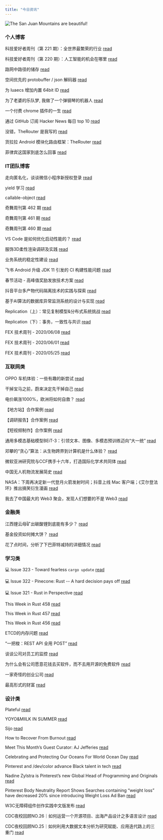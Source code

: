 ```yaml
---
title: "今日资讯"
---
```


![The San Juan Mountains are beautiful!](https://cn.bing.com/th?id=OHR.GastoniaParade_EN-US8873564493_UHD.jpg "San Juan Mountains")

### 个人博客

   科技爱好者周刊（第 221 期）：全世界最繁荣的行业 [read](http://www.ruanyifeng.com/blog/2022/09/weekly-issue-221.html)

   科技爱好者周刊（第 220 期）：人工智能的机会在哪里 [read](http://www.ruanyifeng.com/blog/2022/08/weekly-issue-220.html)

   路网中路径的储存 [read](https://blog.codingnow.com/2022/09/routemap.html)

   空间优先的 protobuffer / json 解码器 [read](https://blog.codingnow.com/2022/08/memory_compat_protobuffer_json_unmarshaling.html)

   为 luaecs 增加内置 64bit ID [read](https://blog.codingnow.com/2022/08/luaecs_eid.html)

   为了老婆的乐队梦, 我做了一个弹钢琴的机器人 [read](https://blog.t9t.io/modsoul-2022-07-29/)

   一个付费 chrome 插件的一生 [read](https://blog.t9t.io/star-history-2021-01-21/)

   通过 GitHub 订阅 Hacker News 每日 top 10 [read](https://blog.t9t.io/headllines-2020-09-03/)

   没错，TheRouter 是我写的 [read](https://www.kymjs.com/code/2022/09/05/01)

   货拉拉 Android 模块化路由框架：TheRouter [read](https://www.kymjs.com/code/2022/09/04/01)

   菲律宾这国家到底怎么回事 [read](https://www.kymjs.com/history/2022/05/11/01)

### IT团队博客

   走向匿名化，谈谈微信小程序新授权登录 [read](http://www.alloyteam.com/2021/04/15431/)

   yield 学习 [read](http://www.alloyteam.com/2021/03/15427/)

   callable-object [read](http://www.alloyteam.com/2021/03/callable-object/)

   奇舞周刊第 462 期 [read](https://weekly.75.team/issue462.html)

   奇舞周刊第 461 期 [read](https://weekly.75.team/issue461.html)

   奇舞周刊第 460 期 [read](https://weekly.75.team/issue460.html)

   VS Code 是如何优化启动性能的？ [read](https://fed.taobao.org/blog/taofed/do71ct/wpsf10)

   服饰3D柔性渲染调研及实践 [read](https://fed.taobao.org/blog/taofed/do71ct/fufsgh)

   业务系统的稳定性建设 [read](https://fed.taobao.org/blog/taofed/do71ct/fc3cy0)

   飞书 Android 升级 JDK 11 引发的 CI 构建性能问题 [read](https://blog.csdn.net/ByteDanceTech/article/details/126672639)

   春节活动 - 高峰值奖励发放技术方案 [read](https://blog.csdn.net/ByteDanceTech/article/details/126615855)

   抖音平台多产物代码隔离技术的实践与探索 [read](https://blog.csdn.net/ByteDanceTech/article/details/126552658)

   基于AI算法的数据库异常监测系统的设计与实现 [read](https://tech.meituan.com/2022/09/01/database-monitoring-based-on-ai.html)

   Replication（上）：常见复制模型&分布式系统挑战 [read](https://tech.meituan.com/2022/08/25/replication-in-meituan-01.html)

   Replication（下）：事务，一致性与共识 [read](https://tech.meituan.com/2022/08/25/replication-in-meituan-02.html)

   FEX 技术周刊 - 2020/06/08 [read](http://fex.baidu.com/blog/2020/06/fex-weekly-08//)

   FEX 技术周刊 - 2020/06/01 [read](http://fex.baidu.com/blog/2020/06/fex-weekly-01//)

   FEX 技术周刊 - 2020/05/25 [read](http://fex.baidu.com/blog/2020/05/fex-weekly-25//)

### 互联网类

   OPPO 车机体验：一些有趣的新尝试 [read](http://www.huxiu.com/article/653933.html?f=wangzhan)

   干掉宝马之前，蔚来决定先干掉自己 [read](http://www.huxiu.com/article/653418.html?f=wangzhan)

   电价飙涨1000%，欧洲将如何自救？ [read](http://www.huxiu.com/article/653660.html?f=wangzhan)

   【地方站】合作案例 [read](https://36kr.com/p/1902257160759428)

   【调研报告】合作案例 [read](https://36kr.com/p/1902251726563719)

   【短视频制作】合作案例 [read](https://36kr.com/p/1902239676066176)

   通用多模态基础模型BEiT-3：引领文本、图像、多模态预训练迈向“大一统” [read](https://www.msra.cn/zh-cn/news/features/beit-3)

   邓攀的“贪心”算法：从生物跨界到计算机是什么体验？ [read](https://www.msra.cn/zh-cn/news/features/ada-workshop-pan-deng)

   微软亚洲研究院与CCF携手十六年，打造国际化学术共同体 [read](https://www.msra.cn/zh-cn/news/features/msra-ccf)

   中国无人机物流发展简史 [read](http://www.geekpark.net/news/307745)

   NASA：下周再决定新一代登月火箭发射时间；抖音上线 Mac 客户端；《艾尔登法环》推出搞笑衍生漫画 [read](http://www.geekpark.net/news/307695)

   我去了中国最大的 Web3 聚会，发现人们想要的不是 Web3 [read](http://www.geekpark.net/news/307672)

### 金融类

   江西锂云母矿出碳酸锂到底能有多少？ [read](http://xueqiu.com/3946267131/229970622)

   基金投资如何摊大饼？ [read](http://xueqiu.com/4778574435/230046073)

   花了点时间，分析了下巴菲特减持的详细情况 [read](http://xueqiu.com/3805506915/229992706)

### 学习类

   💻 Issue 323 - Toward fearless `cargo update` [read](https://rust.libhunt.com/newsletter/323)

   💻 Issue 322 - Pinecone: Rust -- A hard decision pays off [read](https://rust.libhunt.com/newsletter/322)

   💻 Issue 321 - Rust in Perspective [read](https://rust.libhunt.com/newsletter/321)

   This Week in Rust 458 [read](https://this-week-in-rust.org/blog/2022/08/31/this-week-in-rust-458/)

   This Week in Rust 457 [read](https://this-week-in-rust.org/blog/2022/08/24/this-week-in-rust-457/)

   This Week in Rust 456 [read](https://this-week-in-rust.org/blog/2022/08/17/this-week-in-rust-456/)

   ETCD的内存问题 [read](https://coolshell.cn/articles/22242.html)

   “一把梭：REST API 全用 POST” [read](https://coolshell.cn/articles/22173.html)

   谈谈公司对员工的监控 [read](https://coolshell.cn/articles/22157.html)

   为什么会有公司愿意花钱去买软件，而不去用开源的免费软件 [read](https://wanqu.co/p/7581?s=rss)

   一家奇怪的创业公司 [read](https://wanqu.co/p/7580?s=rss)

   最高形式的财富 [read](https://wanqu.co/p/7579?s=rss)

### 设计类

   Plateful [read](https://www.behance.net/gallery/151717101/Plateful)

   YOYO&amp;MIILK IN SUMMER [read](https://www.behance.net/gallery/151631589/YOYO-MIILK-IN-SUMMER)

   Sijo [read](https://www.behance.net/gallery/151276877/Sijo)

   How to Recover From Burnout [read](https://medium.com/behance-blog/how-to-recover-from-burnout-d9d783a09c68?source=rss-f5272b7f3182------2)

   Meet This Month’s Guest Curator: AJ Jefferies [read](https://medium.com/behance-blog/meet-this-months-guest-curator-aj-jeffries-df95220b780f?source=rss-f5272b7f3182------2)

   Celebrating and Protecting Our Oceans For World Ocean Day [read](https://medium.com/behance-blog/celebrating-and-protecting-our-oceans-for-world-ocean-day-2c24a64c913e?source=rss-f5272b7f3182------2)

   Pinterest and /dev/color advance Black talent in tech [read](https://newsroom.pinterest.com/en/post/pinterest-and-devcolor-advance-black-talent-in-tech)

   Nadine Zylstra is Pinterest’s new Global Head of Programming and Originals [read](https://newsroom.pinterest.com/en/post/nadine-zylstra-is-pinterests-new-global-head-of-programming-and-originals)

   Pinterest Body Neutrality Report Shows Searches containing “weight loss” have decreased 20% since introducing Weight Loss Ad Ban [read](https://newsroom.pinterest.com/en/post/pinterest-body-neutrality-report-shows-searches-containing-weight-loss-have-decreased-20-since)

   W3C无障碍组件创作实践中文版发布 [read](https://cdc.tencent.com/2022/08/12/w3c%e6%97%a0%e9%9a%9c%e7%a2%8d%e7%bb%84%e4%bb%b6%e5%88%9b%e4%bd%9c%e5%ae%9e%e8%b7%b5%e4%b8%ad%e6%96%87%e7%89%88%e5%8f%91%e5%b8%83/)

   CDC夜校回顾NO.26｜如何运营一个开源项目、出海产品设计之多语言设计 [read](https://cdc.tencent.com/2022/07/19/cdc%e5%a4%9c%e6%a0%a1%e5%9b%9e%e9%a1%beno-26%ef%bd%9c%e5%a6%82%e4%bd%95%e8%bf%90%e8%90%a5%e4%b8%80%e4%b8%aa%e5%bc%80%e6%ba%90%e9%a1%b9%e7%9b%ae%e3%80%81%e5%87%ba%e6%b5%b7%e4%ba%a7%e5%93%81%e8%ae%be/)

   CDC夜校回顾NO.25｜如何利用大数据文本分析为研究赋能、应用迭代路上的三重门 [read](https://cdc.tencent.com/2022/06/08/cdc%e5%a4%9c%e6%a0%a1%e5%9b%9e%e9%a1%beno-25%ef%bd%9c%e5%a6%82%e4%bd%95%e5%88%a9%e7%94%a8%e5%a4%a7%e6%95%b0%e6%8d%ae%e6%96%87%e6%9c%ac%e5%88%86%e6%9e%90%e4%b8%ba%e7%a0%94%e7%a9%b6%e8%b5%8b%e8%83%bd-2/)

